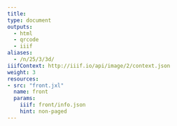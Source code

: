 ```yaml
---
title:
type: document
outputs:
  - html
  - qrcode
  - iiif
aliases:
  - /n/25/3/3d/
iiifContext: http://iiif.io/api/image/2/context.json
weight: 3
resources:
- src: "front.jxl"
  name: front
  params:
    iiif: front/info.json
    hint: non-paged
---
```

